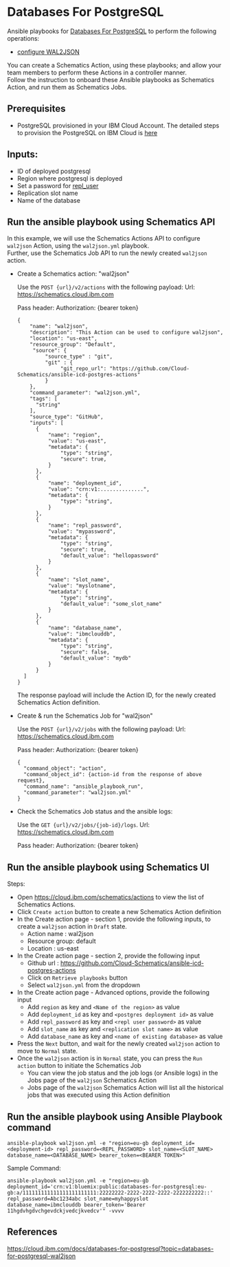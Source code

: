 # Databases For PostgreSQL

Ansible playbooks for [Databases For PostgreSQL](https://cloud.ibm.com/docs/databases-for-postgresql) to perform the following operations:

* [configure WAL2JSON](https://cloud.ibm.com/docs/databases-for-postgresql?topic=databases-for-postgresql-wal2json)

You can create a Schematics Action, using these playbooks; and allow your team members to perform these Actions in a controller manner.  
Follow the instruction to onboard these Ansible playbooks as Schematics Action, and run them as Schematics Jobs. 

## Prerequisites
- PostgreSQL provisioned in your IBM Cloud Account. The detailed steps to provision the PostgreSQL on IBM Cloud 
is [here](https://github.com/Cloud-Schematics/VSI-database)

## Inputs:
- ID of deployed postgresql
- Region where postgresql is deployed
- Set a password for [repl_user](https://cloud.ibm.com/docs/databases-for-postgresql?topic=databases-for-postgresql-user-management#the-repl-user)
- Replication slot name
- Name of the database

## Run the ansible playbook using Schematics API

In this example, we will use the Schematics Actions API to configure `wal2json` Action, using the `wal2json.yml` playbook.  
Further, use the Schematics Job API to run the newly created `wal2json` action.
 
- Create a Schematics action: "wal2json"

  Use the `POST {url}/v2/actions` with the following payload:
  Url: https://schematics.cloud.ibm.com
  
  Pass header: Authorization: {bearer token}
 
  ```
  {
      "name": "wal2json",
      "description": "This Action can be used to configure wal2json",
      "location": "us-east",
      "resource_group": "Default",
       "source": {
           "source_type" : "git",
           "git" : {
                "git_repo_url": "https://github.com/Cloud-Schematics/ansible-icd-postgres-actions"
           }
      },
      "command_parameter": "wal2json.yml",
      "tags": [
        "string"
      ],
      "source_type": "GitHub",
      "inputs": [
        {
            "name": "region",
            "value": "us-east",
            "metadata": {
                "type": "string",
                "secure": true,
            }
        },
        {
            "name": "deployment_id",
            "value": "crn:v1:..............",
            "metadata": {
                "type": "string",
            }
        },
        {
            "name": "repl_password",
            "value": "mypassword",
            "metadata": {
                "type": "string",
                "secure": true,
                "default_value": "hellopassword"
            }
        },
        {
            "name": "slot_name",
            "value": "myslotname",
            "metadata": {
                "type": "string",
                "default_value": "some_slot_name"
            }
        },
        {
            "name": "database_name",
            "value": "ibmclouddb",
            "metadata": {
                "type": "string",
                "secure": false,
                "default_value": "mydb"
            }
        }
    ]
  }
  ```

  The response payload will include the Action ID, for the newly created Schematics Action definition.

- Create & run the Schematics Job for "wal2json"

  Use the `POST {url}/v2/jobs` with the following payload:
  Url: https://schematics.cloud.ibm.com
  
  Pass header: Authorization: {bearer token}
 
    ```
    {
      "command_object": "action",
      "command_object_id": {action-id from the response of above request},
      "command_name": "ansible_playbook_run",
      "command_parameter": "wal2json.yml"
    }
    ```

- Check the Schematics Job status and the ansible logs:

  Use the `GET {url}/v2/jobs/{job-id}/logs`. 
  Url: https://schematics.cloud.ibm.com
  
  Pass header: Authorization: {bearer token}

## Run the ansible playbook using Schematics UI

Steps:

- Open https://cloud.ibm.com/schematics/actions to view the list of Schematics Actions.
- Click `Create action` button to create a new Schematics Action definition
- In the Create action page - section 1, provide the following inputs, to create a `wal2json` action in `Draft` state.
  * Action name : wal2json
  * Resource group: default
  * Location : us-east
- In the Create action page - section 2, provide the following input
  * Github url : https://github.com/Cloud-Schematics/ansible-icd-postgres-actions
  * Click on `Retrieve playbooks` button
  * Select `wal2json.yml` from the dropdown
- In the Create action page - Advanced options, provide the following input
  * Add `region` as key and `<Name of the region>` as value
  * Add `deployment_id` as key and `<postgres deployment id>` as value
  * Add `repl_password` as key and `<repl user password>` as value
  * Add `slot_name` as key and `<replication slot name>` as value
  * Add `database_name` as key and `<name of existing database>` as value
- Press the `Next` button, and wait for the newly created `wal2json` action to move to `Normal` state.
- Once the `wal2json` action is in `Normal` state, you can press the `Run action` button to initiate the Schematics Job
  * You can view the job status and the job logs (or Ansible logs) in the Jobs page of the `wal2json` Schematics Action
  * Jobs page of the `wal2json` Schematics Action will list all the historical jobs that was executed using this Action definition

## Run the ansible playbook using Ansible Playbook command

```
ansible-playbook wal2json.yml -e "region=eu-gb deployment_id=<deployment-id> repl_password=<REPL_PASSWORD> slot_name=<SLOT_NAME> database_name=<DATABASE_NAME> bearer_token=<BEARER TOKEN>"
```

Sample Command:
```
ansible-playbook wal2json.yml -e "region=eu-gb deployment_id='crn:v1:bluemix:public:databases-for-postgresql:eu-gb:a/111111111111111111111111:22222222-2222-2222-2222-2222222222::' repl_password=Abc1234abc slot_name=myhappyslot database_name=ibmclouddb bearer_token='Bearer 11hgdvhgdvchgevdckjvedcjkvedcv'" -vvvv
```

## References

https://cloud.ibm.com/docs/databases-for-postgresql?topic=databases-for-postgresql-wal2json
